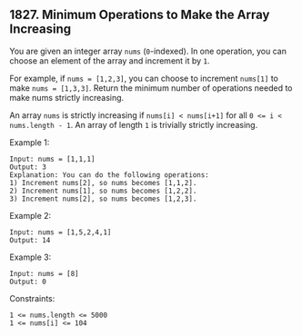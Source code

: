 ## 1827. Minimum Operations to Make the Array Increasing

You are given an integer array `nums` (`0`-indexed). In one operation, you can choose an element of the array and increment it by `1`.

For example, if `nums = [1,2,3]`, you can choose to increment `nums[1]` to make `nums = [1,3,3]`.
Return the minimum number of operations needed to make nums strictly increasing.

An array `nums` is strictly increasing if `nums[i] < nums[i+1]` for all `0 <= i < nums.length - 1`. An array of length `1` is trivially strictly increasing.

Example 1:

```
Input: nums = [1,1,1]
Output: 3
Explanation: You can do the following operations:
1) Increment nums[2], so nums becomes [1,1,2].
2) Increment nums[1], so nums becomes [1,2,2].
3) Increment nums[2], so nums becomes [1,2,3].
```

Example 2:

```
Input: nums = [1,5,2,4,1]
Output: 14
```

Example 3:

```
Input: nums = [8]
Output: 0
```

Constraints:

```
1 <= nums.length <= 5000
1 <= nums[i] <= 104
```
